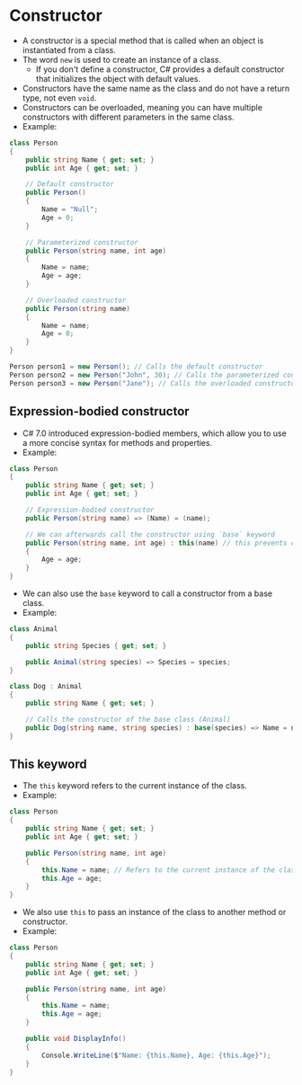 # Constructor

- A constructor is a special method that is called when an object is instantiated from a class.
- The word `new` is used to create an instance of a class.
  - If you don't define a constructor, C# provides a default constructor that initializes the object with default values.
- Constructors have the same name as the class and do not have a return type, not even `void`.
- Constructors can be overloaded, meaning you can have multiple constructors with different parameters in the same class.
- Example:

```csharp
class Person
{
    public string Name { get; set; }
    public int Age { get; set; }

    // Default constructor
    public Person()
    {
        Name = "Null";
        Age = 0;
    }

    // Parameterized constructor
    public Person(string name, int age)
    {
        Name = name;
        Age = age;
    }

    // Overloaded constructor
    public Person(string name)
    {
        Name = name;
        Age = 0;
    }
}

Person person1 = new Person(); // Calls the default constructor
Person person2 = new Person("John", 30); // Calls the parameterized constructor
Person person3 = new Person("Jane"); // Calls the overloaded constructor
```

## Expression-bodied constructor

- C# 7.0 introduced expression-bodied members, which allow you to use a more concise syntax for methods and properties.
- Example:

```csharp
class Person
{
    public string Name { get; set; }
    public int Age { get; set; }

    // Expression-bodied constructor
    public Person(string name) => (Name) = (name);

    // We can afterwards call the constructor using `base` keyword
    public Person(string name, int age) : this(name) // this prevents code duplication
    {
        Age = age;
    }
}
```

- We can also use the `base` keyword to call a constructor from a base class.
- Example:

```csharp
class Animal
{
    public string Species { get; set; }

    public Animal(string species) => Species = species;
}

class Dog : Animal
{
    public string Name { get; set; }

    // Calls the constructor of the base class (Animal)
    public Dog(string name, string species) : base(species) => Name = name;
}
```

## This keyword

- The `this` keyword refers to the current instance of the class.
- Example:

```csharp
class Person
{
    public string Name { get; set; }
    public int Age { get; set; }

    public Person(string name, int age)
    {
        this.Name = name; // Refers to the current instance of the class
        this.Age = age;
    }
}
```

- We also use `this` to pass an instance of the class to another method or constructor.
- Example:

```csharp
class Person
{
    public string Name { get; set; }
    public int Age { get; set; }

    public Person(string name, int age)
    {
        this.Name = name;
        this.Age = age;
    }

    public void DisplayInfo()
    {
        Console.WriteLine($"Name: {this.Name}, Age: {this.Age}");
    }
}
```
